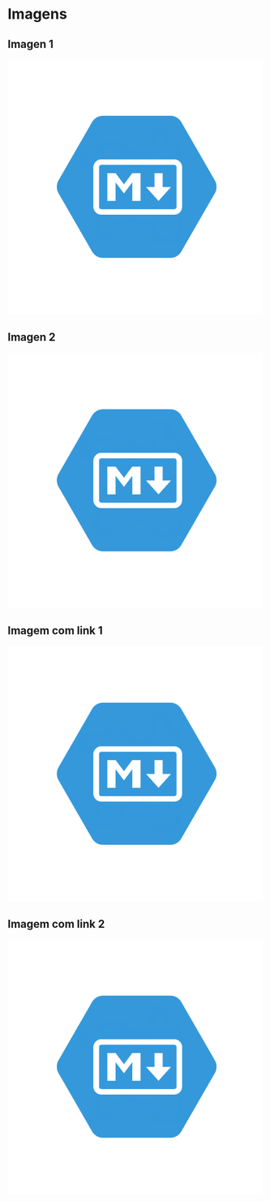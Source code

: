 # Imagens

## Imagen 1

![Markdown](photo.png)

## Imagen 2

![Markdown][image]

[image]: photo.png

## Imagem com link 1

[![Markdown](photo.png)](https://google.com.br)

## Imagem com link 2


[![Markdown][image-thumbs]][image-url]

[image-thumbs]: photo.png
[image-url]:https://google.com.br